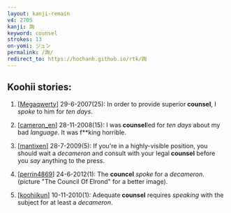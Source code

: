 ```yaml
---
layout: kanji-remain
v4: 2705
kanji: 詢
keyword: counsel
strokes: 13
on-yomi: ジュン
permalink: /詢/
redirect_to: https://hochanh.github.io/rtk/詢
---
```


## Koohii stories: 

1) [<a href="http://kanji.koohii.com/profile/Megaqwerty">Megaqwerty</a>] 29-6-2007(25): In order to provide superior<strong> counsel</strong>, I <em>spoke</em> to him for <em>ten days</em>.

2) [<a href="http://kanji.koohii.com/profile/cameron_en">cameron_en</a>] 28-11-2008(15): I was<strong> counsel</strong>led for <em>ten days</em> about my bad <em>language</em>. It was f**king horrible.

3) [<a href="http://kanji.koohii.com/profile/mantixen">mantixen</a>] 28-7-2009(5): If you&#039;re in a highly-visible position, you should wait a <em>decameron</em> and consult with your legal<strong> counsel</strong> before you <em>say</em> anything to the press.

4) [<a href="http://kanji.koohii.com/profile/perrin4869">perrin4869</a>] 24-6-2012(1): The <strong>councel</strong> <em>spoke</em> for a <em>decameron</em>. (picture &quot;The Council Of Elrond&quot; for a better image).

5) [<a href="http://kanji.koohii.com/profile/koohiikun">koohiikun</a>] 10-11-2010(1): Adequate<strong> counsel</strong> requires <em>speaking</em> with the subject for at least a <em>decameron</em>.


